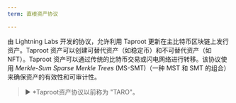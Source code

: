 ```yaml
---
term: 直根资产协议

---
```

由 Lightning Labs 开发的协议，允许利用 Taproot 更新在主比特币区块链上发行资产。Taproot 资产可以创建可替代资产（如稳定币）和不可替代资产（如 NFT）。Taproot 资产可以通过传统的比特币交易或闪电网络进行转移。该协议使用 *Merkle-Sum Sparse Merkle Trees* (MS-SMT)（一种 MST 和 SMT 的组合）来确保资产的有效性和可审计性。

> ► *Taproot资产协议以前称为 "TARO"。